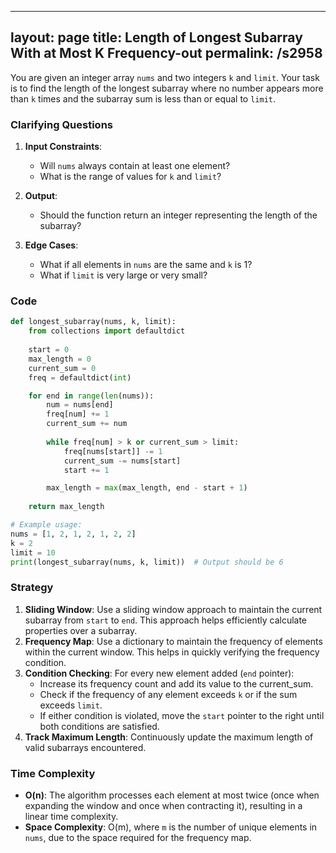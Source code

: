 
---
layout: page
title:  Length of Longest Subarray With at Most K Frequency-out
permalink: /s2958
---
You are given an integer array `nums` and two integers `k` and `limit`. Your task is to find the length of the longest subarray where no number appears more than `k` times and the subarray sum is less than or equal to `limit`.

### Clarifying Questions
1. **Input Constraints**: 
   - Will `nums` always contain at least one element?
   - What is the range of values for `k` and `limit`?

2. **Output**:
   - Should the function return an integer representing the length of the subarray?

3. **Edge Cases**:
   - What if all elements in `nums` are the same and `k` is 1?
   - What if `limit` is very large or very small?

### Code
```python
def longest_subarray(nums, k, limit):
    from collections import defaultdict
    
    start = 0
    max_length = 0
    current_sum = 0
    freq = defaultdict(int)

    for end in range(len(nums)):
        num = nums[end]
        freq[num] += 1
        current_sum += num
        
        while freq[num] > k or current_sum > limit:
            freq[nums[start]] -= 1
            current_sum -= nums[start]
            start += 1

        max_length = max(max_length, end - start + 1)
    
    return max_length

# Example usage:
nums = [1, 2, 1, 2, 1, 2, 2]
k = 2
limit = 10
print(longest_subarray(nums, k, limit))  # Output should be 6
```

### Strategy
1. **Sliding Window**: Use a sliding window approach to maintain the current subarray from `start` to `end`. This approach helps efficiently calculate properties over a subarray.
2. **Frequency Map**: Use a dictionary to maintain the frequency of elements within the current window. This helps in quickly verifying the frequency condition.
3. **Condition Checking**: For every new element added (`end` pointer):
   - Increase its frequency count and add its value to the current_sum.
   - Check if the frequency of any element exceeds `k` or if the sum exceeds `limit`.
   - If either condition is violated, move the `start` pointer to the right until both conditions are satisfied.
4. **Track Maximum Length**: Continuously update the maximum length of valid subarrays encountered.

### Time Complexity
- **O(n)**: The algorithm processes each element at most twice (once when expanding the window and once when contracting it), resulting in a linear time complexity.
- **Space Complexity**: O(m), where `m` is the number of unique elements in `nums`, due to the space required for the frequency map.
